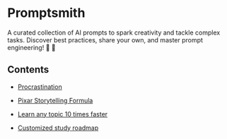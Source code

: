# Promptsmith

A curated collection of AI prompts to spark creativity and tackle complex tasks. Discover best practices, share your own, and master prompt engineering! 🔭 📝

## Contents

- [Procrastination](procrastination.md)

- [Pixar Storytelling Formula](pixar-storytelling-formula.md)

- [Learn any topic 10 times faster](learn-any-topic-10-times-faster.md)

- [Customized study roadmap](customized-study-roadmap.md)
